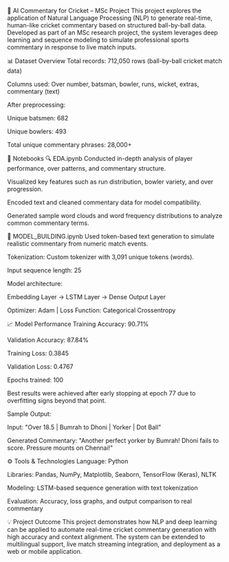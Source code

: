 🏏 AI Commentary for Cricket – MSc Project
This project explores the application of Natural Language Processing (NLP) to generate real-time, human-like cricket commentary based on structured ball-by-ball data. Developed as part of an MSc research project, the system leverages deep learning and sequence modeling to simulate professional sports commentary in response to live match inputs.

📊 Dataset Overview
Total records: 712,050 rows (ball-by-ball cricket match data)

Columns used: Over number, batsman, bowler, runs, wicket, extras, commentary (text)

After preprocessing:

Unique batsmen: 682

Unique bowlers: 493

Total unique commentary phrases: 28,000+

📁 Notebooks
🔍 EDA.ipynb
Conducted in-depth analysis of player performance, over patterns, and commentary structure.

Visualized key features such as run distribution, bowler variety, and over progression.

Encoded text and cleaned commentary data for model compatibility.

Generated sample word clouds and word frequency distributions to analyze common commentary terms.

🤖 MODEL_BUILDING.ipynb
Used token-based text generation to simulate realistic commentary from numeric match events.

Tokenization: Custom tokenizer with 3,091 unique tokens (words).

Input sequence length: 25

Model architecture:

Embedding Layer → LSTM Layer → Dense Output Layer

Optimizer: Adam | Loss Function: Categorical Crossentropy

📈 Model Performance
Training Accuracy: 90.71%

Validation Accuracy: 87.84%

Training Loss: 0.3845

Validation Loss: 0.4767

Epochs trained: 100

Best results were achieved after early stopping at epoch 77 due to overfitting signs beyond that point.

Sample Output:

Input: "Over 18.5 | Bumrah to Dhoni | Yorker | Dot Ball"

Generated Commentary: "Another perfect yorker by Bumrah! Dhoni fails to score. Pressure mounts on Chennai!"

⚙️ Tools & Technologies
Language: Python

Libraries: Pandas, NumPy, Matplotlib, Seaborn, TensorFlow (Keras), NLTK

Modeling: LSTM-based sequence generation with text tokenization

Evaluation: Accuracy, loss graphs, and output comparison to real commentary

💡 Project Outcome
This project demonstrates how NLP and deep learning can be applied to automate real-time cricket commentary generation with high accuracy and context alignment. The system can be extended to multilingual support, live match streaming integration, and deployment as a web or mobile application.
